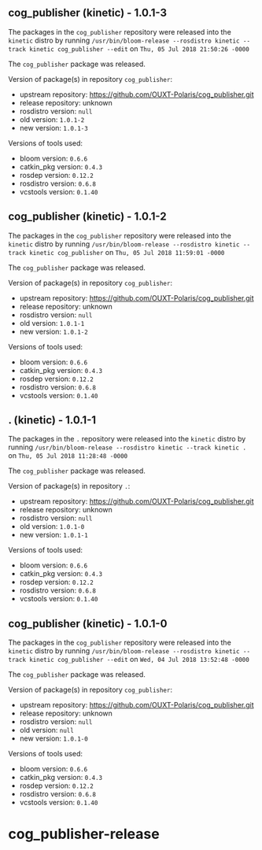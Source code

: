 ## cog_publisher (kinetic) - 1.0.1-3

The packages in the `cog_publisher` repository were released into the `kinetic` distro by running `/usr/bin/bloom-release --rosdistro kinetic --track kinetic cog_publisher --edit` on `Thu, 05 Jul 2018 21:50:26 -0000`

The `cog_publisher` package was released.

Version of package(s) in repository `cog_publisher`:

- upstream repository: https://github.com/OUXT-Polaris/cog_publisher.git
- release repository: unknown
- rosdistro version: `null`
- old version: `1.0.1-2`
- new version: `1.0.1-3`

Versions of tools used:

- bloom version: `0.6.6`
- catkin_pkg version: `0.4.3`
- rosdep version: `0.12.2`
- rosdistro version: `0.6.8`
- vcstools version: `0.1.40`


## cog_publisher (kinetic) - 1.0.1-2

The packages in the `cog_publisher` repository were released into the `kinetic` distro by running `/usr/bin/bloom-release --rosdistro kinetic --track kinetic cog_publisher` on `Thu, 05 Jul 2018 11:59:01 -0000`

The `cog_publisher` package was released.

Version of package(s) in repository `cog_publisher`:

- upstream repository: https://github.com/OUXT-Polaris/cog_publisher.git
- release repository: unknown
- rosdistro version: `null`
- old version: `1.0.1-1`
- new version: `1.0.1-2`

Versions of tools used:

- bloom version: `0.6.6`
- catkin_pkg version: `0.4.3`
- rosdep version: `0.12.2`
- rosdistro version: `0.6.8`
- vcstools version: `0.1.40`


## . (kinetic) - 1.0.1-1

The packages in the `.` repository were released into the `kinetic` distro by running `/usr/bin/bloom-release --rosdistro kinetic --track kinetic .` on `Thu, 05 Jul 2018 11:28:48 -0000`

The `cog_publisher` package was released.

Version of package(s) in repository `.`:

- upstream repository: https://github.com/OUXT-Polaris/cog_publisher.git
- release repository: unknown
- rosdistro version: `null`
- old version: `1.0.1-0`
- new version: `1.0.1-1`

Versions of tools used:

- bloom version: `0.6.6`
- catkin_pkg version: `0.4.3`
- rosdep version: `0.12.2`
- rosdistro version: `0.6.8`
- vcstools version: `0.1.40`


## cog_publisher (kinetic) - 1.0.1-0

The packages in the `cog_publisher` repository were released into the `kinetic` distro by running `/usr/bin/bloom-release --rosdistro kinetic --track kinetic cog_publisher --edit` on `Wed, 04 Jul 2018 13:52:48 -0000`

The `cog_publisher` package was released.

Version of package(s) in repository `cog_publisher`:

- upstream repository: https://github.com/OUXT-Polaris/cog_publisher.git
- release repository: unknown
- rosdistro version: `null`
- old version: `null`
- new version: `1.0.1-0`

Versions of tools used:

- bloom version: `0.6.6`
- catkin_pkg version: `0.4.3`
- rosdep version: `0.12.2`
- rosdistro version: `0.6.8`
- vcstools version: `0.1.40`


# cog_publisher-release